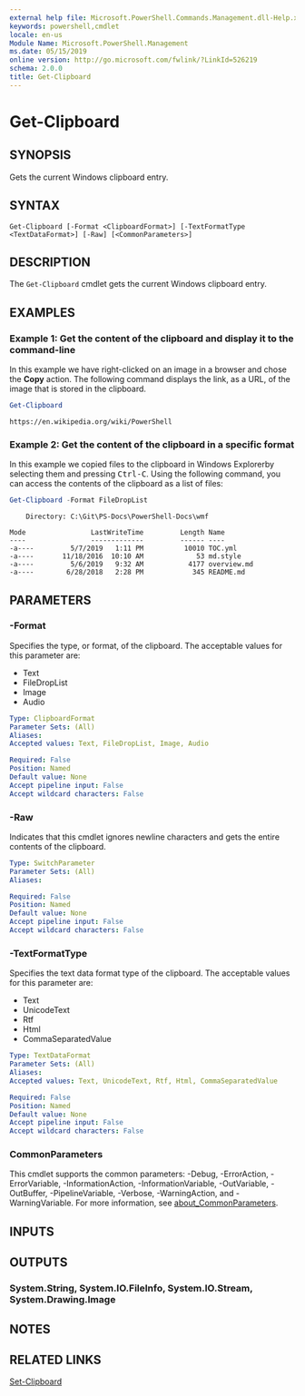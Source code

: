 ```yaml
---
external help file: Microsoft.PowerShell.Commands.Management.dll-Help.xml
keywords: powershell,cmdlet
locale: en-us
Module Name: Microsoft.PowerShell.Management
ms.date: 05/15/2019
online version: http://go.microsoft.com/fwlink/?LinkId=526219
schema: 2.0.0
title: Get-Clipboard
---
```

# Get-Clipboard

## SYNOPSIS
Gets the current Windows clipboard entry.

## SYNTAX

```
Get-Clipboard [-Format <ClipboardFormat>] [-TextFormatType <TextDataFormat>] [-Raw] [<CommonParameters>]
```

## DESCRIPTION

The `Get-Clipboard` cmdlet gets the current Windows clipboard entry.

## EXAMPLES

### Example 1: Get the content of the clipboard and display it to the command-line

In this example we have right-clicked on an image in a browser and chose the **Copy** action. The
following command displays the link, as a URL, of the image that is stored in the clipboard.

```powershell
Get-Clipboard
```

```Output
https://en.wikipedia.org/wiki/PowerShell
```

### Example 2: Get the content of the clipboard in a specific format

In this example we copied files to the clipboard in Windows Explorerby selecting them and pressing
<kbd>Ctrl-C</kbd>. Using the following command, you can access the contents of the clipboard as a
list of files:

```powershell
Get-Clipboard -Format FileDropList
```

```Output
    Directory: C:\Git\PS-Docs\PowerShell-Docs\wmf

Mode                LastWriteTime         Length Name
----                -------------         ------ ----
-a----         5/7/2019   1:11 PM          10010 TOC.yml
-a----       11/18/2016  10:10 AM             53 md.style
-a----         5/6/2019   9:32 AM           4177 overview.md
-a----        6/28/2018   2:28 PM            345 README.md
```

## PARAMETERS

### -Format

Specifies the type, or format, of the clipboard. The acceptable values for this parameter are:

- Text
- FileDropList
- Image
- Audio

```yaml
Type: ClipboardFormat
Parameter Sets: (All)
Aliases:
Accepted values: Text, FileDropList, Image, Audio

Required: False
Position: Named
Default value: None
Accept pipeline input: False
Accept wildcard characters: False
```

### -Raw

Indicates that this cmdlet ignores newline characters and gets the entire contents of the clipboard.

```yaml
Type: SwitchParameter
Parameter Sets: (All)
Aliases:

Required: False
Position: Named
Default value: None
Accept pipeline input: False
Accept wildcard characters: False
```

### -TextFormatType

Specifies the text data format type of the clipboard. The acceptable values for this parameter are:

- Text
- UnicodeText
- Rtf
- Html
- CommaSeparatedValue

```yaml
Type: TextDataFormat
Parameter Sets: (All)
Aliases:
Accepted values: Text, UnicodeText, Rtf, Html, CommaSeparatedValue

Required: False
Position: Named
Default value: None
Accept pipeline input: False
Accept wildcard characters: False
```

### CommonParameters

This cmdlet supports the common parameters: -Debug, -ErrorAction, -ErrorVariable,
-InformationAction, -InformationVariable, -OutVariable, -OutBuffer, -PipelineVariable, -Verbose,
-WarningAction, and -WarningVariable. For more information, see [about_CommonParameters](http://go.microsoft.com/fwlink/?LinkID=113216).

## INPUTS

## OUTPUTS

### System.String, System.IO.FileInfo, System.IO.Stream, System.Drawing.Image

## NOTES

## RELATED LINKS

[Set-Clipboard](Set-Clipboard.md)